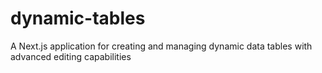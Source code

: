 # dynamic-tables
A Next.js application for creating and managing dynamic data tables with advanced editing capabilities
